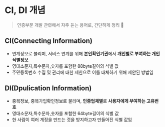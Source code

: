# CI, DI 개념
> 인증부분 개발 관련해서 자주 듣는 용어로, 간단하게 정리 📝


## CI(Connecting Information)
+ 연계정보로 불리며, 서비스 연계를 위해 **본인확인기관**에서 **개인별로 부여하는 개인식별정보**
+ 영대소문자,특수문자,숫자를 포함한 88byte길이의 식별 값
+ 주민등록번호 수집 및 관리에 대한 제한으로 이를 대체하기 위해 제안된 방법임

## DI(Dpulication Information)
+ 중복정보, 중복가입확인정보로 불리며, **인증업체별**로 **사용자에게 부여하는 고유번호**
+ 영대소문자,특수문자,숫자를 포함한 64byte길이의 식별 값
+ 한 사람이 여러 계정을 만드는 것을 방지하고자 만들어진 식별 값임


##
